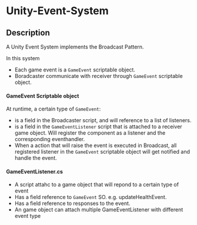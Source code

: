 # Unity-Event-System

## Description

A Unity Event System implements the Broadcast Pattern.

In this system

- Each game event is a `GameEvent` scriptable object.
- Boradcaster communicate with receiver through `GameEvent` scriptable object.

#### GameEvent Scriptable object

At runtime, a certain type of `GameEvent`:

- is a field in the Broadcaster script, and will reference to a list of listeners.
- is a field in the `GameEventListener` script that is attached to a receiver game object. Will register the component as a listener and the corresponding eventhandler.
- When a action that will raise the event is executed in Broadcast, all registered listener in the `GameEvent` scriptable object will get notified and handle the event.

#### GameEventListener.cs

- A script attahc to a game object that will repond to a certain type of event
- Has a field reference to `GameEvent` SO. e.g. updateHealthEvent.
- Has a field reference to responses to the event.
- An game object can attach multiple GameEventListener with different event type
